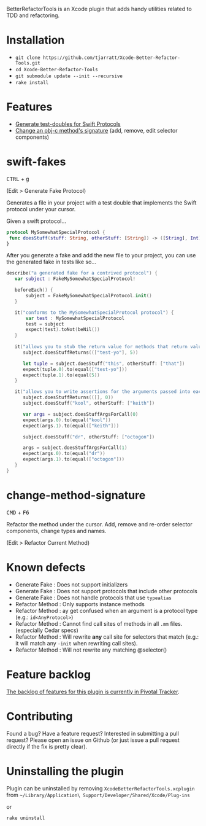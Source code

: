 BetterRefactorTools is an Xcode plugin that adds handy utilities related to TDD and refactoring.

# Installation
* `git clone https://github.com/tjarratt/Xcode-Better-Refactor-Tools.git`
* `cd Xcode-Better-Refactor-Tools`
* `git submodule update --init --recursive`
* `rake install`

# Features

* [Generate test-doubles for Swift Protocols](#swift-fakes)
* [Change an obj-c method's signature](#change-method-signature) (add, remove, edit selector components)

# swift-fakes
   <kbd>CTRL</kbd> + <kbd>g</kbd>
   
   (Edit > Generate Fake Protocol)

   Generates a file in your project with a test double that implements the Swift protocol under your cursor. 
   
   Given a swift protocol...
   
   ```swift
   protocol MySomewhatSpecialProtocol {
    func doesStuff(stuff: String, otherStuff: [String]) -> ([String], Int)
}
   ```
   
   After you generate a fake and add the new file to your project, you can use the generated fake in tests like so...
   
   ```swift
   describe("a generated fake for a contrived protocol") {
      var subject : FakeMySomewhatSpecialProtocol!

      beforeEach() {
          subject = FakeMySomewhatSpecialProtocol.init()
      }

      it("conforms to the MySomewhatSpecialProtocol protocol") {
          var test : MySomewhatSpecialProtocol
          test = subject
          expect(test).toNot(beNil())
      }
      
      it("allows you to stub the return value for methods that return values") {
         subject.doesStuffReturns((["test-yo"], 5))

         let tuple = subject.doesStuff("this", otherStuff: ["that"])
         expect(tuple.0).to(equal(["test-yo"]))
         expect(tuple.1).to(equal(5))
      }

      it("allows you to write assertions for the arguments passed into each invocation") {
         subject.doesStuffReturns(([], 0))
         subject.doesStuff("kool", otherStuff: ["keith"])

         var args = subject.doesStuffArgsForCall(0)
         expect(args.0).to(equal("kool"))
         expect(args.1).to(equal(["keith"]))

         subject.doesStuff("dr", otherStuff: ["octogon"])

         args = subject.doesStuffArgsForCall(1)
         expect(args.0).to(equal("dr"))
         expect(args.1).to(equal(["octogon"]))
      }
   }
   ```

# change-method-signature
   <kbd>CMD</kbd> + <kbd>F6</kbd>
   
   Refactor the method under the cursor. Add, remove and re-order selector components, change types and names.
   
   (Edit > Refactor Current Method)

# Known defects

* Generate Fake   : Does not support initializers
* Generate Fake   : Does not support protocols that include other protocols
* Generate Fake   : Does not handle protocols that use `typealias`
* Refactor Method : Only supports instance methods
* Refactor Method : ay get confused when an argument is a protocol type (e.g.: `id<AnyProtocol>`)
* Refactor Method : Cannot find call sites of methods in all `.mm` files. (especially Cedar specs)
* Refactor Method : Will rewrite **any** call site for selectors that match (e.g.: it will match any `-init` when rewriting call sites).
* Refactor Method : Will not rewrite any matching @selector()

# Feature backlog

[The backlog of features for this plugin is currently in Pivotal Tracker](https://www.pivotaltracker.com/n/projects/1394466).

# Contributing

Found a bug? Have a feature request? Interested in submitting a pull request? Please open an issue on Github (or just issue a pull request directly if the fix is pretty clear).

# Uninstalling the plugin
Plugin can be uninstalled by removing `XcodeBetterRefactorTools.xcplugin` from `~/Library/Application\ Support/Developer/Shared/Xcode/Plug-ins`

or

`rake uninstall`
